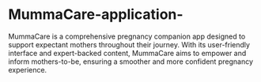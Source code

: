 # MummaCare-application-
MummaCare is a comprehensive pregnancy companion app designed to support expectant mothers throughout their journey.  With its user-friendly interface and expert-backed content, MummaCare aims to empower and inform mothers-to-be, ensuring a smoother and more confident pregnancy experience.
